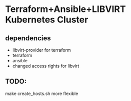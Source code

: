 # Terraform+Ansible+LIBVIRT Kubernetes Cluster

## dependencies
- libvirt-provider for terraform
- terraform
- ansible
- changed access rights for libvirt

## TODO:

make create_hosts.sh more flexible
